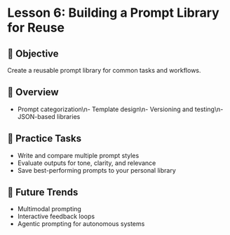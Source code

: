 # Lesson 6: Building a Prompt Library for Reuse

## 🎯 Objective

Create a reusable prompt library for common tasks and workflows.

## 🧠 Overview

- Prompt categorization\n- Template design\n- Versioning and testing\n- JSON-based libraries

## 🧪 Practice Tasks

- Write and compare multiple prompt styles
- Evaluate outputs for tone, clarity, and relevance
- Save best-performing prompts to your personal library

## 🔮 Future Trends

- Multimodal prompting
- Interactive feedback loops
- Agentic prompting for autonomous systems
